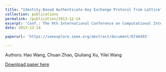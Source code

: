 ```yaml
---
title: "Identity-Based Authenticate Key Exchange Protocol from Lattice"
collection: publications
permalink: /publication/2013-12-14
excerpt: 'Conf.: The 9th International Conference on Computational Intelligence and Security'
date: 2013-12-14

paperurl: 'https://ieeexplore.ieee.org/abstract/document/6746493'

---
```

Authors: Hao Wang, Chuan Zhao, Qiuliang Xu, Yilei Wang

[Download paper here](https://ieeexplore.ieee.org/abstract/document/6746493')
